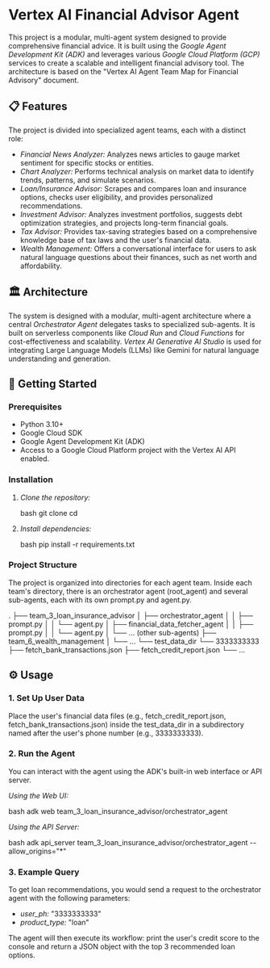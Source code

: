 # Vertex AI Financial Advisor Agent

This project is a modular, multi-agent system designed to provide comprehensive financial advice. It is built using the *Google Agent Development Kit (ADK)* and leverages various *Google Cloud Platform (GCP)* services to create a scalable and intelligent financial advisory tool. The architecture is based on the "Vertex AI Agent Team Map for Financial Advisory" document.

## 📋 Features

The project is divided into specialized agent teams, each with a distinct role:

  * *Financial News Analyzer:* Analyzes news articles to gauge market sentiment for specific stocks or entities.
  * *Chart Analyzer:* Performs technical analysis on market data to identify trends, patterns, and simulate scenarios.
  * *Loan/Insurance Advisor:* Scrapes and compares loan and insurance options, checks user eligibility, and provides personalized recommendations.
  * *Investment Advisor:* Analyzes investment portfolios, suggests debt optimization strategies, and projects long-term financial goals.
  * *Tax Advisor:* Provides tax-saving strategies based on a comprehensive knowledge base of tax laws and the user's financial data.
  * *Wealth Management:* Offers a conversational interface for users to ask natural language questions about their finances, such as net worth and affordability.

## 🏛️ Architecture

The system is designed with a modular, multi-agent architecture where a central *Orchestrator Agent* delegates tasks to specialized sub-agents. It is built on serverless components like *Cloud Run* and *Cloud Functions* for cost-effectiveness and scalability. *Vertex AI Generative AI Studio* is used for integrating Large Language Models (LLMs) like Gemini for natural language understanding and generation.

## 🚀 Getting Started

### Prerequisites

  * Python 3.10+
  * Google Cloud SDK
  * Google Agent Development Kit (ADK)
  * Access to a Google Cloud Platform project with the Vertex AI API enabled.

### Installation

1.  *Clone the repository:*

    bash
    git clone <your-repository-url>
    cd <your-repository-directory>
    

2.  *Install dependencies:*

    bash
    pip install -r requirements.txt
    

### Project Structure

The project is organized into directories for each agent team. Inside each team's directory, there is an orchestrator agent (root_agent) and several sub-agents, each with its own prompt.py and agent.py.


.
├── team_3_loan_insurance_advisor
│   ├── orchestrator_agent
│   │   ├── prompt.py
│   │   └── agent.py
│   ├── financial_data_fetcher_agent
│   │   ├── prompt.py
│   │   └── agent.py
│   └── ... (other sub-agents)
├── team_6_wealth_management
│   └── ...
└── test_data_dir
    └── 3333333333
        ├── fetch_bank_transactions.json
        ├── fetch_credit_report.json
        └── ...


## ⚙️ Usage

### 1\. Set Up User Data

Place the user's financial data files (e.g., fetch_credit_report.json, fetch_bank_transactions.json) inside the test_data_dir in a subdirectory named after the user's phone number (e.g., 3333333333).

### 2\. Run the Agent

You can interact with the agent using the ADK's built-in web interface or API server.

*Using the Web UI:*

bash
adk web team_3_loan_insurance_advisor/orchestrator_agent


*Using the API Server:*

bash
adk api_server team_3_loan_insurance_advisor/orchestrator_agent --allow_origins="*"


### 3\. Example Query

To get loan recommendations, you would send a request to the orchestrator agent with the following parameters:

  * *user\_ph:* "3333333333"
  * *product\_type:* "loan"

The agent will then execute its workflow: print the user's credit score to the console and return a JSON object with the top 3 recommended loan options.
